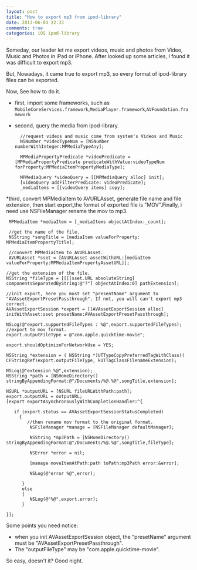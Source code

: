 ```yaml
---
layout: post
title: "How to export mp3 from ipod-library"
date: 2013-06-04 22:33
comments: true
categories: iOS ipod-library
---
```


Someday, our leader let me export videos, music and photos from Video, Music and Photos in iPad or iPhone. After looked up some articles, I found it was difficult to export mp3.

But, Nowadays, it came true to export mp3, so every format of ipod-library files can be exported. 

Now, See how to do it.

* first, import some frameworks, such as `MobileCoreServices.framework`,`MediaPlayer.framework`,`AVFoundation.framework`
* second, query the media from ipod-library.

		//request videos and music come from system's Videos and Music 
		NSNumber *videoTypeNum = [NSNumber numberWithInteger:MPMediaTypeAny];
		
		MPMediaPropertyPredicate *videoPredicate = [MPMediaPropertyPredicate predicateWithValue:videoTypeNum forProperty:MPMediaItemPropertyMediaType];
		
		MPMediaQuery *videoQuery = [[MPMediaQuery alloc] init];
		[videoQuery addFilterPredicate: videoPredicate];
		_mediaItems = [[videoQuery items] copy];
	    
	    	    
*third, convert MPMediaItem to AVURLAsset, generate file name and file extension, then start export,the format of exported file is "MOV".Finally, i need use NSFileManager rename the mov to mp3.
	
	 MPMediaItem *mediaItem = [_mediaItems objectAtIndex:_count];
	 
	 //get the name of the file.
	 NSString *songTitle = [mediaItem valueForProperty: MPMediaItemPropertyTitle];
	 
	 //convert MPMediaItem to AVURLAsset.
	 AVURLAsset *sset = [AVURLAsset assetWithURL:[mediaItem valueForProperty:MPMediaItemPropertyAssetURL]];
	 
	//get the extension of the file.
	NSString *fileType = [[[[sset.URL absoluteString] componentsSeparatedByString:@"?"] objectAtIndex:0] pathExtension];
	
	//init export, here you must set "presentName" argument to "AVAssetExportPresetPassthrough". If not, you will can't export mp3 correct.
	AVAssetExportSession *export = [[AVAssetExportSession alloc] initWithAsset:sset presetName:AVAssetExportPresetPassthrough];
	
	NSLog(@"export.supportedFileTypes : %@",export.supportedFileTypes);
	//export to mov format.
	export.outputFileType = @"com.apple.quicktime-movie";
	
	export.shouldOptimizeForNetworkUse = YES;
	
	NSString *extension = ( NSString *)UTTypeCopyPreferredTagWithClass(( CFStringRef)export.outputFileType, kUTTagClassFilenameExtension);
	
	NSLog(@"extension %@",extension);
	NSString *path = [NSHomeDirectory() stringByAppendingFormat:@"/Documents/%@.%@",songTitle,extension];
	
	NSURL *outputURL = [NSURL fileURLWithPath:path];
	export.outputURL = outputURL;
	[export exportAsynchronouslyWithCompletionHandler:^{
	         
	   if (export.status == AVAssetExportSessionStatusCompleted)
	     {
	        //then rename mov format to the original format.
	         NSFileManager *manage = [NSFileManager defaultManager];
	         
	         NSString *mp3Path = [NSHomeDirectory() stringByAppendingFormat:@"/Documents/%@.%@",songTitle,fileType];
	         
	         NSError *error = nil;
	         
	         [manage moveItemAtPath:path toPath:mp3Path error:&error];
	         
	         NSLog(@"error %@",error);
	             
	      }
	      else
	      {
	         NSLog(@"%@",export.error);
	      }
	      
	}];


Some points you need notice:

* when you init AVAssetExportSession object, the "presetName" argument must be "AVAssetExportPresetPassthrough".
* The "outputFileType" may be "com.apple.quicktime-movie".

So easy, doesn't it? Good night.



	
	



